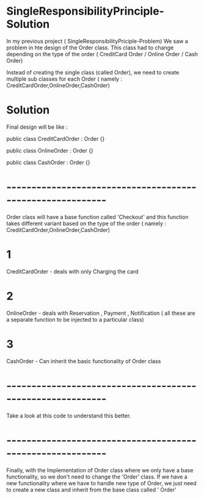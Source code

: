 # SingleResponsibilityPrinciple-Solution

In my previous project ( SingleResponsibilityPriciple-Problem) We saw a problem in hte design of the Order class. This class had to change depending on the type of the order ( CreditCard Order / Online Order / Cash Order)

Instead of creating the single class (called Order), we need to create multiple sub classes for each Order ( namely : CreditCardOrder,OnlineOrder,CashOrder)

# Solution 

Final design will be like : 


public class CreditCardOrder  : Order
{}


public class OnlineOrder : Order
{}


public class CashOrder  : Order 
{}


# ----------------------------------------------------------
Order class will have a base function called 'Checkout' and this function takes different variant based on the type of the order ( namely : CreditCardOrder,OnlineOrder,CashOrder)
# 1
CreditCardOrder - deals with only Charging the card
# 2
OnlineOrder - deals with Reservation , Payment , Notification ( all these are a separate function to be injected to a particular class)
# 3
CashOrder  - Can inherit the basic functionality of Order class

# ----------------------------------------------------------
Take a look at this code to understand this better.


# ----------------------------------------------------------
Finally, with the Implementation of Order class where we only have a base functionality, so we don't need to change the 'Order' class. If we have a new functionality where we have to handle new type of Order, we just need to create a new class and inherit from the base class called ' Order'
